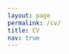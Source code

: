 ```yaml
---
layout: page
permalink: /cv/
title: CV
nav: true
---
```


<object data="../assets/pdf/cv.pdf" width="800" height="1200" type='application/pdf'/>